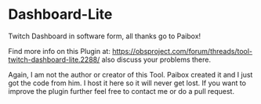 Dashboard-Lite
==============

Twitch Dashboard in software form, all thanks go to Paibox!

Find more info on this Plugin at: 
https://obsproject.com/forum/threads/tool-twitch-dashboard-lite.2288/
also discuss your problems there.

Again, I am not the author or creator of this Tool. Paibox created it and 
I just got the code from him. I host it here so it will never get lost. 
If you want to improve the plugin further feel free to contact me or do a 
pull request.
